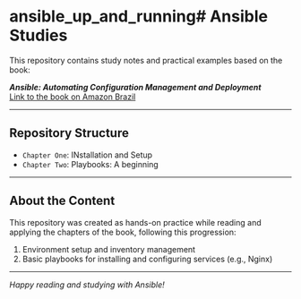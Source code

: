 # ansible_up_and_running# Ansible Studies

This repository contains study notes and practical examples based on the book:

**_Ansible: Automating Configuration Management and Deployment_**  
[Link to the book on Amazon Brazil](https://www.amazon.com.br/Ansible-Automating-Configuration-Management-Deployment/dp/1098109155/?_encoding=UTF8&pd_rd_w=cnVNT&content-id=amzn1.sym.812ea633-abc7-4b1d-b3cf-adb0fac8c69c%3Aamzn1.symc.5a16118f-86f0-44cd-8e3e-6c5f82df43d0&pf_rd_p=812ea633-abc7-4b1d-b3cf-adb0fac8c69c&pf_rd_r=3FQKJKDHXN2Y0NA1DNY0&pd_rd_wg=WjTkp&pd_rd_r=266b640d-2b25-4c6a-8a97-cdb20059af90&ref_=pd_hp_d_atf_ci_mcx_mr_ca_hp_atf_d)

---

## Repository Structure

- `Chapter One`: INstallation and Setup
- `Chapter Two`: Playbooks: A beginning

---

## About the Content

This repository was created as hands-on practice while reading and applying the chapters of the book, following this progression:

1. Environment setup and inventory management  
2. Basic playbooks for installing and configuring services (e.g., Nginx)  

---

*Happy reading and studying with Ansible!*  
